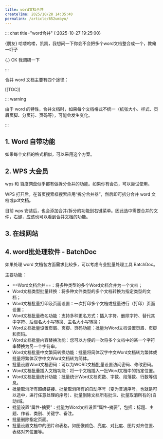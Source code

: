 ```yaml
---
title: word文档合并
createTime: 2025/10/28 14:35:40
permalink: /article/652umbyu/
---
```

::: chat title="word合并"
{:2025-10-27 19:25:00}

{朋友}
哈喽哈喽，凯凯，我想问一下你会不会把多个word文档整合成一个，教俺一吓子

{.}
OK 我调研一下

:::

合并 word 文档主要有四个途径：

[[TOC]]

::: warning



由于 word 的特性，合并文档时，如果每个文档格式不统一（纸张大小、样式、页眉页脚、分页符、页码等），可能会发生变化。 

:::

## 1. Word 自带功能

<LinkCard title="【WPS】Word如何合并多个文档？" href="https://helpdesk.wps.cn/detail?id=3095&5=&module_title=%E6%90%9C%E7%B4%A2&art_index=2" />
<LinkCard title="【MS Office】Word如何合并多个文档？" href="https://learn.microsoft.com/zh-cn/troubleshoot/microsoft-365-apps/word/merge-word-documents" />

如果每个文档的格式相似，可以采用这个方案。

## 2. WPS 大会员

wps 和 百度网盘似乎都有做拆分合并的功能。如果你有会员，可以尝试使用。

WPS 打开后，在首页搜索框搜索应用“拆分合并器”，然后即可拆分合并 word 文档或pdf文档。

目前 wps 安装后，也会添加合并/拆分的功能到右键菜单。因此选中需要合并的文件，右键，应该也可以看到合并文档的功能。

## 3. 在线网站

<LinkCard title="在线免费Word文件合并工具" href="https://gallery.selfboot.cn/zh/tools/mergeword" />

## 4. word批处理软件 - BatchDoc

如果处理 word 文档各方面需求比较多，可以考虑专业批量处理工具 BatchDoc。

<LinkCard title="Word文档批量处理工具Batchdoc 7.45" href="https://www.52pojie.cn/thread-1159265-1-1.html" />

主要功能：
- ==Word文档合并==：将多种类型的多个Word文档合并为一个文档；
- Word文档类型批量转换：将多种文件类型的多个文档转换为指定类型的文档；
- Word文档批量打印及页面设置：一次打印多个文档或批量进行（打印）页面设置；
- Word文档批量改名功能：支持多种更名方式：插入字符、删除字符、替代其中字符、后缀名大小写转换、主名大小写转换；
- Word文档批量设置页眉、页脚、页码功能：批量为Word文档设置页眉、页脚和页码。
- Word文档批量内容替换功能：您可以方便的一次将多个文档中的某一个字符串替换为另一个字符串。
- Word文档批量中文繁简转换功能：批量将简体汉字中文Word文档转为繁体或批量将繁体汉字中文Word文档转为简体。
- 批量设置Word文档密码：可以为WORD文档批量设置访问密码、修改密码。
- Word文档批量插入文档功能：将一个文档插入一批Word文档中的指定位置。
- Word文档批量统计功能：批量统计Word文档页数、字数、段落数、行数等信息。
- 批量取消所有超级链接、批量取消所有的自动序号（变为普通序号，也就是可以选中，进行任意处理的序号）、批量删除文档所有批注、批量取消所有的(自动)域。
- 批量设置“属性-摘要”：批量为Word文档设置“属性-摘要”，包括：标题、主题、作者、类别、关键字、备注。
- 批量删除指定页面。
- 批量设置文档中的图片和表格，如图像颜色、亮度、对比度、图片对齐位置、表格对齐位置等。
